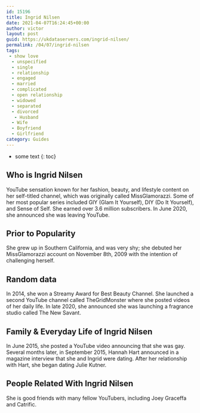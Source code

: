 ```yaml
---
id: 15196
title: Ingrid Nilsen
date: 2021-04-07T16:24:45+00:00
author: victor
layout: post
guid: https://ukdataservers.com/ingrid-nilsen/
permalink: /04/07/ingrid-nilsen
tags:
 - show love
  - unspecified
  - single
  - relationship
  - engaged
  - married
  - complicated
  - open relationship
  - widowed
  - separated
  - divorced
   - Husband
  - Wife
  - Boyfriend
  - Girlfriend
category: Guides
---
```


* some text
{: toc}


## Who is Ingrid Nilsen



YouTube sensation known for her fashion, beauty, and lifestyle content on her self-titled channel, which was originally called MissGlamorazzi. Some of her most popular series included GIY (Glam It Yourself), DIY (Do It Yourself), and Sense of Self. She earned over 3.6 million subscribers. In June 2020, she announced she was leaving YouTube. 

                
                
                
## Prior to Popularity



She grew up in Southern California, and was very shy; she debuted her MissGlamorazzi account on November 8th, 2009 with the intention of challenging herself. 

                
                
                
## Random data



In 2014, she won a Streamy Award for Best Beauty Channel. She launched a second YouTube channel called TheGridMonster where she posted videos of her daily life. In late 2020, she announced she was launching a fragrance studio called The New Savant. 

                
                
                
## Family & Everyday Life of Ingrid Nilsen



In June 2015, she posted a YouTube video announcing that she was gay. Several months later, in September 2015, Hannah Hart announced in a magazine interview that she and Ingrid were dating. After her relationship with Hart, she began dating Julie Kutner. 

                
                
                
## People Related With Ingrid Nilsen



She is good friends with many fellow YouTubers, including Joey Graceffa and Catrific. 

                
              
            
          
          
          